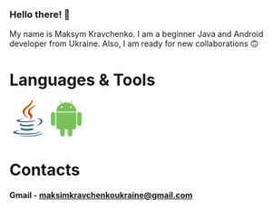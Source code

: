 ### Hello there! 👋

My name is Maksym Kravchenko. I am a beginner Java and Android developer from Ukraine. Also, I am ready for new collaborations 🙃


# Languages & Tools 

<code><img height="64" src="https://raw.githubusercontent.com/github/explore/80688e429a7d4ef2fca1e82350fe8e3517d3494d/topics/java/java.png"></code>
<code><img height="64" src="https://raw.githubusercontent.com/github/explore/80688e429a7d4ef2fca1e82350fe8e3517d3494d/topics/android/android.png"></code>


# Contacts

**Gmail - maksimkravchenkoukraine@gmail.com**


